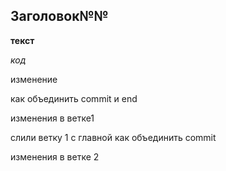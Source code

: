 ## Заголовок№№

__текст__

_код_

изменение

как объединить commit и end


изменения в ветке1

слили ветку 1 с главной
как объединить commit







изменения в ветке 2
